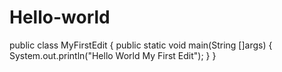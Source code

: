 # Hello-world

public class MyFirstEdit {
   public static void main(String []args)
   {
      System.out.println("Hello World My First Edit"); 
   }
}

